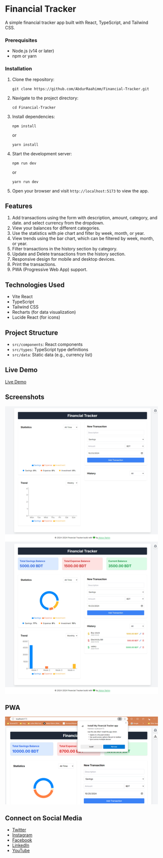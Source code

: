 # Financial Tracker

A simple financial tracker app built with React, TypeScript, and Tailwind CSS.

### Prerequisites

- Node.js (v14 or later)
- npm or yarn


### Installation

1. Clone the repository:
   ```
   git clone https://github.com/AbdurRaahimm/Financial-Tracker.git
   ```

2. Navigate to the project directory:
   ```
   cd Financial-Tracker
   ```

3. Install dependencies:
   ```
   npm install
   ```
   or
   ```
   yarn install
   ```

4. Start the development server:
   ```
   npm run dev 
   ```
   or
   ```
   yarn run dev
   ```

5. Open your browser and visit `http://localhost:5173` to view the app.

## Features

1. Add transactions using the form with description, amount, category, and date. and select currency from the dropdown.
2. View your balances for different categories.
3. Use the statistics with pie chart and filter by week, month, or year.
4. View trends using the bar chart, which can be filtered by week, month, or year.
5. Filter transactions in the history section by category.
6. Update and Delete transactions from the history section.
7. Responsive design for mobile and desktop devices.
8. Print the transactions.
9. PWA (Progressive Web App) support.

## Technologies Used

- Vite React
- TypeScript
- Tailwind CSS
- Recharts (for data visualization)
- Lucide React (for icons)

## Project Structure

- `src/components`: React components
- `src/types`: TypeScript type definitions
- `src/data`: Static data (e.g., currency list)


## Live Demo

[Live Demo](https://financiaal-tracker.netlify.app/)

## Screenshots

![Screenshot 1](./public/image.png)
![Screenshot 2](./public/image-1.png)


## PWA

![Screenshot 3](./public/image-2.png)


## Connect on Social Media
- [Twitter](https://twitter.com/AbdurRahim4G)
- [Instagram](https://www.instagram.com/abdurrahim4g/)
- [Facebook](https://www.facebook.com/Rahim72446)
- [LinkedIn](https://www.linkedin.com/in/abdur-rahim4g/)
- [YouTube](https://youtube.com/@AbdurRahimm)